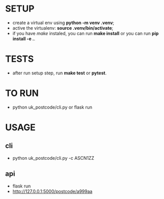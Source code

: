 # SETUP
* create a virtual env using **python -m venv .venv**;
* active the virtualenv: **source .venv/bin/activate**;
* if you have *make* instaled, you can run **make install** or you can run **pip install -e .**.

# TESTS
* after run setup step, run **make test** or **pytest**.

# TO RUN
* python uk_postcode/cli.py or flask run

# USAGE
## cli
* python uk_postcode/cli.py -c ASCN1ZZ

## api
* flask run
* http://127.0.0.1:5000/postcode/a999aa